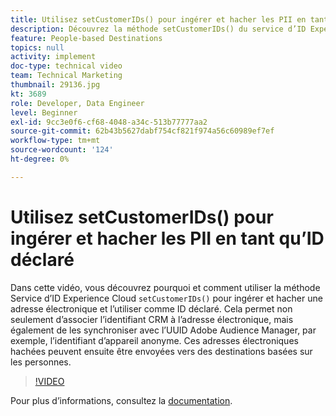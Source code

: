 ```yaml
---
title: Utilisez setCustomerIDs() pour ingérer et hacher les PII en tant qu’ID déclaré
description: Découvrez la méthode setCustomerIDs() du service d’ID Experience Cloud pour ingérer et hacher une adresse électronique. Découvrez comment l’utiliser comme ID déclaré.
feature: People-based Destinations
topics: null
activity: implement
doc-type: technical video
team: Technical Marketing
thumbnail: 29136.jpg
kt: 3689
role: Developer, Data Engineer
level: Beginner
exl-id: 9cc3e0f6-cf68-4048-a34c-513b77777aa2
source-git-commit: 62b43b5627dabf754cf821f974a56c60989ef7ef
workflow-type: tm+mt
source-wordcount: '124'
ht-degree: 0%

---
```


# Utilisez setCustomerIDs() pour ingérer et hacher les PII en tant qu’ID déclaré

Dans cette vidéo, vous découvrez pourquoi et comment utiliser la méthode Service d’ID Experience Cloud `setCustomerIDs()` pour ingérer et hacher une adresse électronique et l’utiliser comme ID déclaré. Cela permet non seulement d’associer l’identifiant CRM à l’adresse électronique, mais également de les synchroniser avec l’UUID Adobe Audience Manager, par exemple, l’identifiant d’appareil anonyme. Ces adresses électroniques hachées peuvent ensuite être envoyées vers des destinations basées sur les personnes.

>[!VIDEO](https://video.tv.adobe.com/v/29136/?quality=12)

Pour plus d’informations, consultez la [documentation](https://experienceleague.adobe.com/docs/id-service/using/reference/hashing-support.html).
